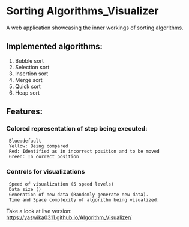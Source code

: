 # Sorting Algorithms_Visualizer

A web application showcasing the inner workings of sorting algorithms.

## Implemented algorithms:
1) Bubble sort
2) Selection sort
3) Insertion sort
4) Merge sort
5) Quick sort
6) Heap sort

## Features:
### Colored representation of step being executed:
     Blue:default  
     Yellow: Being compared
     Red: Identified as in incorrect position and to be moved
     Green: In correct position
### Controls for visualizations
     Speed of visualization (5 speed levels)
     Data size ()
     Generation of new data (Randomly generate new data).
     Time and Space complexity of algorithm being visualized.

Take a look at live version: https://yaswika0311.github.io/Algorithm_Visualizer/
